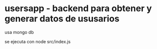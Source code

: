 # usersapp - backend para obtener y generar datos de ususarios


usa mongo db

se ejecuta con node src/index.js

